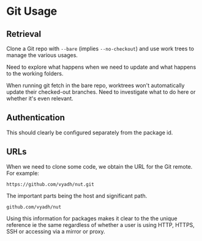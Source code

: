 # Git Usage

## Retrieval

Clone a Git repo with `--bare` (implies `--no-checkout`) and use work trees to manage the various usages.

Need to explore what happens when we need to update and what happens to the working folders.

When running git fetch in the bare repo, worktrees won't automatically update their checked-out branches. Need to investigate what to do here or whether it's even relevant.


## Authentication

This should clearly be configured separately from the package id.


## URLs

When we need to clone some code, we obtain the URL for the Git remote. For example:

```
https://github.com/vyadh/nut.git
```

The important parts being the host and significant path.

```
github.com/vyadh/nut
```

Using this information for packages makes it clear to the the unique reference ie the same regardless of whether a user is using HTTP, HTTPS, SSH or accessing via a mirror or proxy.
